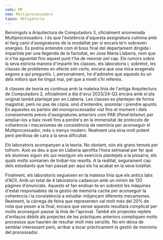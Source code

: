 ```yaml
---
codi: MP
nom: Multiprocessadors
tipus: Obligatoria
---
```


Benvinguts a Arquitectura de Computadors 3, oficialment anomenada Multiprocessadors.
I és que l'existència d'aquesta assignatura culmina amb el llarg camí d'assignatures de
la modalitat per si encara te'n sobraven energies. Es podria entendre com el boss final
del departament dirigida i impartida per una llegenda de la factultat, en Jose Maria
Llaberia, nom que si s'ha aguantat fins aquest punt t'ha de resonar pel cap. Els rumors
sobre la seva estricta manera d'impartir les classes, els laboratoris i, sobretot, les
classes de problemes en efecte són certs, encara que una mica exagerats segons a qui
preguntis. I, personalment, he d'admetre que aquests és un dels millors que he tingut
mai, pel que a nivell s'hi refereix.

A classes de teoria es continua amb la mateixa línia de l'antiga Arquitectura de
Computadors 2, oficialment a dia d'avui 2023/24-Q2 encara amb el pla original també
plantejat per en Llaberia. Les classes es plantejen de forma magistral, però no pas
de còpia, sinó d'entendre, assimilar i prendre apunts. En aquestes es parteix del
monoprocessador vist fins el moment i dels coneixements previs d'assignatures anteriors
com PAR (_Paral·lelisme_) per ampliar-los a baix nivell fins a perdre's en la
immensitat de protocols de coherència i mecanismes de consistència de memòria per
aconseguir el Multiprocessador, més o menys modern. Realment una eina molt potent
però perillosa de cara a la seva dificultat.

Els laboratoris acompanyen a la teoria. No obstant, són els grans temuts per tothom.
Això es deu a que en Llaberia aprofita l'hora setmanal per fer que els alumnes siguin
els qui resolguin els exercicis plantejats a la pissarra, els quals molts somiarien
de trobar-los resolts. A la realitat, segurament cap dels estudiants que han passat
per aquí els ha acabat en la seva totalitat.

Finalment, els laboratoris segueixen en la mateixa línia que els antics labs d'ACII.
Amb un total de 4 laboratoris cadascun amb un mínim de 120 pàgines d'enunciats.
Aquests et fan endisar-te en sobretot les màquines d'estat responsables de la gestió
de memòria cache per aconseguir la coherència i la consistència a estudiar mitjançant
diferents mecanismes. Realment, la càrrega de feina que representen val molt més del
20% de nota que pesen a la final, encara que sense aquests resultarà complicat per
molts aconseguir passar la línia de l'aprovat. També els projectes replets d'enllaços
dèbils als projectes de les pràctiques anteriors compliquen molts processos que haurien
de resultar molt més senzills. No em deixa de semblar interessant però, arribar
a tocar pràcticament la gestió de memòria del processador.
